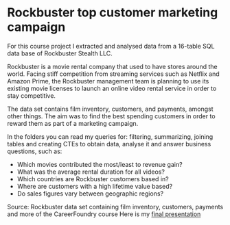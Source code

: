# Rockbuster top customer marketing campaign
For this course project I extracted and analysed data from a 16-table SQL data base of Rockbuster Stealth LLC.

Rockbuster is a movie rental company that used to have stores around the world. Facing stiff competition from streaming services such as Netflix and Amazon Prime, the Rockbuster management team is planning to use its existing movie licenses to launch an online video rental service in order to stay competitive.

The data set contains film inventory, customers, and payments, amongst other things. 
The aim was to find the best spending customers in order to reward them as part of a marketing campaign.  

In the folders you can read my queries for: filtering, summarizing, joining tables and creating CTEs to obtain data, analyse it and answer business questions, such as: 

- Which movies contributed the most/least to revenue gain?
- What was the average rental duration for all videos?
- Which countries are Rockbuster customers based in?
- Where are customers with a high lifetime value based?
- Do sales figures vary between geographic regions?

Source: Rockbuster data set containing film inventory, customers, payments and more of the CareerFoundry course
Here is my [final presentation](https://public.tableau.com/app/profile/julia.fortuny/viz/RockbusterTopCustomerMarketingCampaign/Rockbustertopcustomermarketingcampaign)
